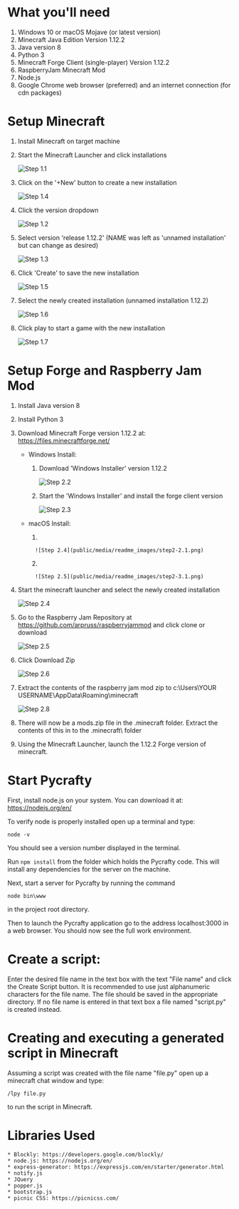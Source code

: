 # What you'll need
1. Windows 10 or macOS Mojave (or latest version)
2. Minecraft Java Edition Version 1.12.2
3. Java version 8
4. Python 3
5. Minecraft Forge Client (single-player) Version 1.12.2
6. RaspberryJam Minecraft Mod
7. Node.js
8. Google Chrome web browser (preferred) and an internet connection (for cdn packages)

# Setup Minecraft
1. Install Minecraft on target machine

2. Start the Minecraft Launcher and click installations

    ![Step 1.1](public/media/readme_images/step1-1.png)

3. Click on the '+New' button to create a new installation

    ![Step 1.4](public/media/readme_images/step1-4.png)

4. Click the version dropdown

    ![Step 1.2](public/media/readme_images/step1-2.png)

5. Select version 'release 1.12.2' (NAME was left as 'unnamed installation'  but can change as desired)

    ![Step 1.3](public/media/readme_images/step1-3.png)

6. Click 'Create' to save the new installation

    ![Step 1.5](public/media/readme_images/step1-5.png)

7. Select the newly created installation (unnamed installation 1.12.2)

    ![Step 1.6](public/media/readme_images/step1-6.png)

8. Click play to start a game with the new installation

    ![Step 1.7](public/media/readme_images/step1-7.png)

# Setup Forge and Raspberry Jam Mod
1. Install Java version 8

2. Install Python 3

3. Download Minecraft Forge version 1.12.2 at: https://files.minecraftforge.net/

    * Windows Install:

        1. Download 'Windows Installer' version 1.12.2

            ![Step 2.2](public/media/readme_images/step2-2.png)

        2. Start the 'Windows Installer' and install the forge client version

            ![Step 2.3](public/media/readme_images/step2-3.png)

    * macOS Install:

        1. 

            ![Step 2.4](public/media/readme_images/step2-2.1.png)

        2. 

            ![Step 2.5](public/media/readme_images/step2-3.1.png)

4. Start the minecraft launcher and select the newly created installation

    ![Step 2.4](public/media/readme_images/step2-4.png)

6. Go to the Raspberry Jam Repository at https://github.com/arpruss/raspberryjammod and click clone or download

    ![Step 2.5](public/media/readme_images/step2-5.png)

7. Click Download Zip

    ![Step 2.6](public/media/readme_images/step2-6.png)

8. Extract the contents of the raspberry jam mod zip to c:\Users\YOUR USERNAME\AppData\Roaming\minecraft 

    ![Step 2.8](public/media/readme_images/step2-8.png)

9. There will now be a mods.zip file in the .minecraft folder. Extract the contents of this in to the .minecraft\ folder 

10. Using the Minecraft Launcher, launch the 1.12.2 Forge version of minecraft. 

# Start Pycrafty
First, install node.js on your system. You can download it at: https://nodejs.org/en/

To verify node is properly installed open up a terminal and type:
```
node -v 
```
You should see a version number displayed in the terminal.

Run ```npm install``` from the folder which holds the Pycrafty code.
This will install any dependencies for the server on the machine.

Next, start a server for Pycrafty by running the command
```
node bin\www
```
in the project root directory.

Then to launch the Pycrafty application go to the address localhost:3000 in a web browser.
You should now see the full work environment.

# Create a script:
Enter the desired file name in the text box with the text "File name" and click 
the Create Script button. It is recommended to use just alphanumeric characters for the file name.
The file should be saved in the appropriate directory.
If no file name is entered in that text box a file named "script.py" is created
instead. 

# Creating and executing a generated script in Minecraft
Assuming a script was created with the file name "file.py"
open up a minecraft chat window and type: 
```
/lpy file.py
```
to run the script in Minecraft.

# Libraries Used
    * Blockly: https://developers.google.com/blockly/
    * node.js: https://nodejs.org/en/
    * express-generator: https://expressjs.com/en/starter/generator.html
    * notify.js
    * JQuery
    * popper.js
    * bootstrap.js
    * picnic CSS: https://picnicss.com/
    
